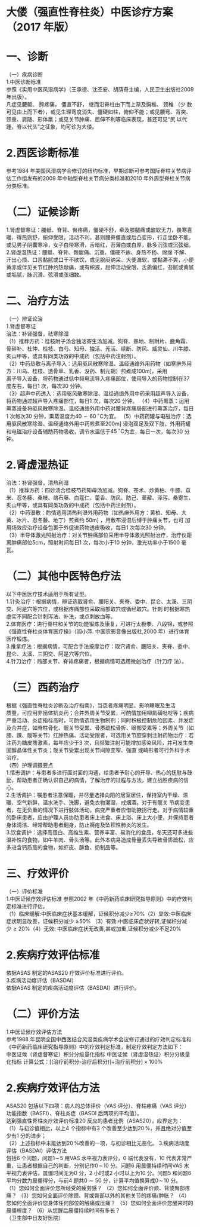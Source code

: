 # 大偻（强直性脊柱炎）中医诊疗方案 （2017 年版）  
# 一、诊断  
（一）疾病诊断  
1.中医诊断标准  
参照《实用中医风湿病学》（王承德、沈丕安、胡荫奇主编，人民卫生出版社2009 年出版）。  
凡症见腰骶、 胯疼痛， 僵直不舒， 继而沿脊柱由下而上渐及胸椎、 颈椎 （少 数可见由上而下者），或见生理弯度消失、僵硬如柱，俯仰不能；或见腰弯、背突、颈重、肩随、形体羸；或见关节肿痛、屈伸不利等临床表现，甚还可见“尻 以代踵，脊以代头”之征象，均可诊为大偻。  
# 2.西医诊断标准  
参考1984 年美国风湿病学会修订的纽约标准，早期诊断可参考国际脊柱关节病评估工作组发布的2009 年中轴型脊柱关节病分类标准和2010 年外周型脊柱关节病分类标准。  
# （二）证候诊断  
1.肾虚督寒证：腰骶、脊背、臀疼痛，僵硬不舒，牵及膝腿痛或酸软无力，畏寒喜暖，得热则舒，俯仰受限，活动不利，甚则腰脊僵直或后凸变形，行走坐卧不能，或见男子阴囊寒冷，女子白带寒滑，舌暗红，苔薄白或白厚，脉多沉弦或沉弦细。  
2.肾虚湿热证：腰骶、脊背、臀酸痛、沉重、僵硬不适、身热不扬、绵绵 不解、汗出心烦、口苦黏腻或口干不欲饮，或见脘闷纳呆、大便溏软，或黏滞不爽，小便黄赤或伴见关节红肿灼热焮痛，或有积液，屈伸活动受限，舌质偏红，苔腻或黄腻或垢腻，脉沉滑、弦滑或弦细数。  
# 二、治疗方法  
（一）辨证论治  
1.肾虚督寒证  
治法：补肾强督，祛寒除湿  
（1）推荐方药：桂枝附子汤合独活寄生汤加减。狗脊、熟地、制附片、鹿角霜、骨碎补、杜仲、桂枝、白芍、知母、独活、羌活、续断、防风、威灵仙、川牛膝、炙山甲等，或具有同类功效的中成药（包括中药注射剂）。  
（2）中药热敷与离子导入：选用驱风散寒除湿、温经通络外用药物（如寒痹外用方：川乌、桂枝、透骨草、乳香、没药、制元胡）煎煮成$100\mathrm{m}]$，采用  
离子导入设备，将药物通过低中频电流导入疼痛部位，使用导入的药物控制在37 度左右，每日1 次，每次30 分钟。  
（3）超声中药透入：选用驱风散寒除湿、温经通络外用中药采用超声导入设备，将药物通过超声导入疼痛部位，每日1 次，每次20 分钟。 （4）中药熏蒸：运用熏蒸设备将驱风散寒除湿、温经通络外用中药对腰背疼痛局部进行熏蒸治疗，每日1 次每次30 分钟，熏蒸温度为$40{\sim}60\,^{\circ}\mathrm{C}$为宜。 （5）中药药罐与电磁治疗：选用驱风散寒除湿、温经通络外用中药煎煮至$200\mathrm{m}]$ 浸泡双足及双下肢，外用药罐和电磁治疗设备辅助药物吸收，调节水温低于$45\,^{\circ}\mathrm{C}$为宜，每日一次，每次30 分钟。  
# 2.肾虚湿热证  
治法：补肾强督，清热利湿  
（1）推荐方药：四妙汤合桂枝芍药知母汤加减。狗脊、苍术、炒黄柏、牛膝、苡米、忍冬藤、桑枝、络石藤、白蔻仁、藿香、防风、防己、萆薢、泽泻、桑寄生、炙山甲等，或具有同类功效的中成药（包括中药注射剂）。  
（2）中药湿敷：酌情选用清热利湿外用药物（如热痹外用方：黄柏、知母、大黄、冰片、忍冬藤、地丁）煎煮约 $50\mathrm{m}]$ ，用敷布浸湿后缚于肿痛关节，也可 加用场效应治疗设备包裹于外促进药物透皮吸收，每日1 次每次30 分钟。  
（3）半导体激光照射治疗：对关节肿痛部位采用半导体激光照射治疗，治疗仪距离肿痛部位5cm，照射时间每日1 次，每次小于10 分钟，激光功率小于1500 毫瓦。  
# （二）其他中医特色疗法  
以下中医医疗技术适用于所有证型。  
1.针灸治疗：根据病情，辨证选取肾俞、腰阳关、夹脊、委中、昆仑、太溪、三阴交、阿是穴等穴位，或根据疼痛部位采取局部取穴或循经取穴。针刺 时根据寒热虚实不同配合针刺泻法、补法，或点刺放血等。  
2.体育医疗：进行脊柱和关节的功能锻炼及康复，可进行太极拳、八段锦，或参照《强直性脊柱炎体育医疗操》（阎小萍. 中国农影音像出版社,2000 年）进行体育医疗锻炼。  
3.推拿疗法：根据病情，可配合手法按摩治疗：取穴肾俞、腰阳关、夹脊、委中、昆仑、太溪、三阴交、阿是穴等穴位。  
4.针刀治疗：局部关节、脊背疼痛者，根据病情可选用微创治疗（针刀疗 法）。  
# （三）西药治疗  
根据《强直性脊柱炎诊断及治疗指南》，当患者疼痛明显、影响睡眠及生活  
质量，可应用非甾体抗炎药；合并外周关节受累，可酌情加用柳氮磺吡啶等；疾病严重活动、炎症指标高时，可酌情选用生物制剂；同时积极控制危险因素、并发症及合并症，如脊柱骨化、髋关节受累、骨质疏松骨折、眼部受累等；外周关节（如膝、踝、髋等关节）红肿热痛、活动受限者，可选用关节腔穿刺注射药物治疗：若注药为糖皮质激素，每年应少于3 次，且频繁注射可能增加感染风险，并可发生类固醇晶体性关节炎；髋关节受累出现关节间隙变窄、强直 或畸形者可行外科手术治疗。  
（四）护理调摄要点  
1.情志调护：与患者多进行面对面的沟通，给患者予耐心的开导、热心的抚慰与鼓励，帮助患者正确认识自己的病情，了解治疗的过程与方法，建立战胜疾病的信心。  
2.生活调护：嘱患者注意保暖，并尽量选择向阳的居室居住，保持室内干燥、温暖、空气新鲜，温水洗手、洗脚，避免衣物潮湿，戒烟酒。对于有髋关 节病变患者，在无负重的情况下进行肢体活动，病变严重者应借助腋拐行走。对于病情较重的卧床患者，应由护理人员协助患者床上进食、床上浴、床上大小便，并保持患者身体清洁、经常帮助患者翻身，防止褥疮及坠积性肺炎的发生。  
3.饮食调护：选择高蛋白、高维生素、营养丰富、易消化的食品，冬天还可多进些温补性的食物，如牛羊肉、骨头汤等。此外本病易造成骨量丢失导致骨质疏松，应多进含钙质高的食物，如虾皮、酥鱼、奶制品等。  
# 三、疗效评价  
（一）评价标准  
1.中医证候疗效评估标准 参照2002 年《中药新药临床研究指导原则》中的疗效判定标准进行评估。  
（1）临床缓解:中医临床症状基本缓解，证候积分减少$\geqslant\!70\%$（2）显效:中医临床症状明显改善，证候积分减少 $\geqslant\!50\%$ （3）有效:中医临床症状好转,证候积分减少${\geqslant}20\%$（4）无效: 中医临床症状无改善,甚或加重,证候积分减少不足$20\%$  
# 2.疾病疗效评估标准  
依据ASAS 制定的ASAS20 疗效评价标准进行评价。  
3.疾病活动度评估（BASDAI）  
依据ASAS 制定的疾病活动度评估（BASDAI）进行评价。  
# （二）评价方法  
1.中医证候疗效评估方法  
参考1988 年昆明全国中西医结合风湿类疾病学术会议修订通过的疗效判定标准和《中药新药临床研究指导原则》中的疗效判定标准，制定疗效判定方法如下：  
中医证候（肾虚督寒证）积分分级量化指标 
中医证候（肾虚湿热证）积分分级量化指标 
计算公式：[(治疗前积分-治疗后积分)]÷治疗前积分$]\times100\%$  
# 2.疾病疗效评估方法  
ASAS20 包括以下四项：病人的总体评价（VAS 评分）、脊柱疼痛（VAS 评分）功能指数（BASFI）、脊柱炎症（BASDI 后两项的平均值）。  
达到强直性脊柱炎疗效评价标准20 反应的患者比例（ASAS20），应界定为：  
（1）与初诊值相比，以上4 个指标中有3 个改善至少达到$20\,\%$，并且绝对分值至少有1 分的进步；  
（2）上述指标中未能达到$20\,\%$改善的一项，与初诊相比无恶化。 3.疾病活动度评估（BASDAI）评估方法  
包括6 个问题，问题$1\!\sim\!5$ 用VAS 水平视力表评分，0 端代表没有，10 代表非常严重，让患者根据自己的判断，分别记作$0\!\sim\!10$ 分。问题6 用晨僵持续时间VAS 水平视力表评估，晨僵时间无为0 分，2 小时或2 小时以上为10 分。问题5 和问题6 平均分数为晨僵得分，与前4 题共$0{\sim}50$ 分，计算平均值换算成$0\!\sim\!10$ 分。  
（1）您如何全面评价您所经受的疲劳感？                          （2）您如何全面评价颈、背或臀部疼痛？                         （3）您如何全面评价除颈、背或臀部以外的其他关节的疼痛/肿胀？   （4）您如何全面评价您身体任何部位的触痛或压痛？                （5）您如何全面评价您醒来时的晨僵程度？  （6）从您醒后晨僵持续时间有多长？  
（卫生部中日友好医院）  